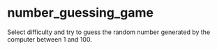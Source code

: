 # number_guessing_game
Select difficulty and try to guess the random number generated by the computer between 1 and 100.
